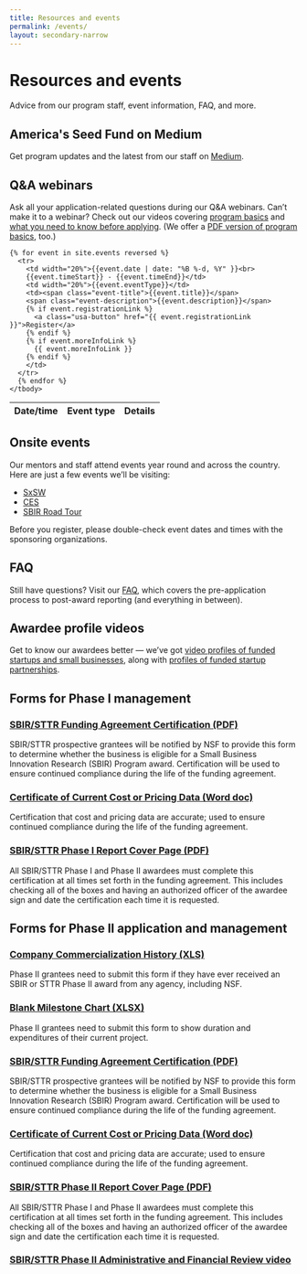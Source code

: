 ```yaml
---
title: Resources and events
permalink: /events/
layout: secondary-narrow
---
```


# Resources and events

Advice from our program staff, event information, FAQ, and more.

## America's Seed Fund on Medium

Get program updates and the latest from our staff on [Medium](https://medium.com/@NSFSBIR).

## Q&A webinars

Ask all your application-related questions during our Q&A webinars. Can’t make it to a webinar? Check out our videos covering [program basics](https://www.youtube.com/watch?v=1Tm_ToVRpqE) and [what you need to know before applying](https://www.youtube.com/watch?v=-0lhmfczIJ8&feature=youtu.be). (We offer a [PDF version of program basics](https://www.nsf.gov/eng/iip/sbir/documents/About_NSF_SBIR_STTR.pdf), too.)

<table class="usa-table-borderless event-listing">
    <thead>
      <tr>
        <th scope="col">Date/time</th>
        <th scope="col">Event type</th>
        <th scope="col">Details</th>
      </tr>
    </thead>
    <tbody>

    {% for event in site.events reversed %}
      <tr>
        <td width="20%">{{event.date | date: "%B %-d, %Y" }}<br>
        {{event.timeStart}} - {{event.timeEnd}}</td>
        <td width="20%">{{event.eventType}}</td>
        <td><span class="event-title">{{event.title}}</span>
        <span class="event-description">{{event.description}}</span>
        {% if event.registrationLink %}
          <a class="usa-button" href="{{ event.registrationLink }}">Register</a>
        {% endif %}
        {% if event.moreInfoLink %}
          {{ event.moreInfoLink }}
        {% endif %}
        </td>
      </tr>
      {% endfor %}
    </tbody>
</table>
  
  
## Onsite events
  
  Our mentors and staff attend events year round and across the country. Here are just a few events we’ll be visiting:
  
  - [SxSW](http://schedule.sxsw.com/2017/events/OE06311)
  - [CES](http://www.ces.tech/)
  - [SBIR Road Tour](http://www.sbirroadtour.com/)
  
  Before you register, please double-check event dates and times with the sponsoring organizations.
  
## FAQ
  
Still have questions? Visit our [FAQ](https://www.nsf.gov/pubs/2017/nsf17071/nsf17071.jsp), which covers the pre-application process to post-award reporting (and everything in between).

## Awardee profile videos

Get to know our awardees better — we’ve got [video profiles of funded startups and small businesses](https://www.youtube.com/playlist?list=PLGhBP1C7iCOkPp8yv2I3ZGk16LiMIiikb), along with [profiles of funded startup partnerships](https://www.youtube.com/playlist?list=PLGhBP1C7iCOkmWtgG1BKTZpfMMCDkYY61).

## Forms for Phase I management

### [SBIR/STTR Funding Agreement Certification (PDF)](/files/SBIR_STTR_Funding_Agreement.pdf) 
SBIR/STTR prospective grantees will be notified by NSF to provide this form to determine whether the business is eligible for a Small Business Innovation Research (SBIR) Program award. Certification will be used to ensure continued compliance during the life of the funding agreement.

### [Certificate of Current Cost or Pricing Data (Word doc)](/files/Certificate_of_Current_Cost.docx)
Certification that cost and pricing data are accurate; used to ensure continued compliance during the life of the funding agreement.

### [SBIR/STTR Phase I Report Cover Page (PDF) ](/files/SBIR-STTR_Revised_Report_Cover.pdf)
All SBIR/STTR Phase I and Phase II awardees must complete this certification at all times set forth in the funding agreement. This includes checking all of the boxes and having an authorized officer of the awardee sign and date the certification each time it is requested.

## Forms for Phase II application and management

### [Company Commercialization History (XLS)](/files/CommercialHistoryTemplate.xls) 
Phase II grantees need to submit this form if they have ever received an SBIR or STTR Phase II award from any agency, including NSF.

### [Blank Milestone Chart (XLSX) ](/files/Blank_Milestone_Chart.xlsx)
Phase II grantees need to submit this form to show duration and expenditures of their current project.

### [SBIR/STTR Funding Agreement Certification (PDF)](/files/SBIR_STTR_Funding_Agreement.pdf) 
SBIR/STTR prospective grantees will be notified by NSF to provide this form to determine whether the business is eligible for a Small Business Innovation Research (SBIR) Program award. Certification will be used to ensure continued compliance during the life of the funding agreement.

### [Certificate of Current Cost or Pricing Data (Word doc)](/files/Certificate_of_Current_Cost.docx) 
Certification that cost and pricing data are accurate; used to ensure continued compliance during the life of the funding agreement.

### [SBIR/STTR Phase II Report Cover Page (PDF) ](/files/SBIR-STTR_Revised_Report_Cover.pdf)
All SBIR/STTR Phase I and Phase II awardees must complete this certification at all times set forth in the funding agreement. This includes checking all of the boxes and having an authorized officer of the awardee sign and date the certification each time it is requested.

### [SBIR/STTR Phase II Administrative and Financial Review video](https://www.youtube.com/playlist?list=PLGhBP1C7iCOmI1p5UtqYCXzmUL9SzSApv)

